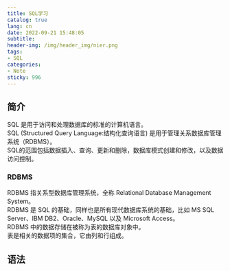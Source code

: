 ```yaml
---
title: SQL学习
catalog: true
lang: cn
date: 2022-09-21 15:48:05
subtitle:
header-img: /img/header_img/nier.png
tags:
- SQL
categories:
- Note
sticky: 996
---
```


## 简介

SQL 是用于访问和处理数据库的标准的计算机语言。  
SQL (Structured Query Language:结构化查询语言) 是用于管理关系数据库管理系统（RDBMS）。  
SQL的范围包括数据插入、查询、更新和删除，数据库模式创建和修改，以及数据访问控制。

### RDBMS

RDBMS 指关系型数据库管理系统，全称 Relational Database Management System。  
RDBMS 是 SQL 的基础，同样也是所有现代数据库系统的基础，比如 MS SQL Server、IBM DB2、Oracle、MySQL 以及 Microsoft Access。  
RDBMS 中的数据存储在被称为表的数据库对象中。  
表是相关的数据项的集合，它由列和行组成。

## 语法


